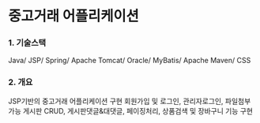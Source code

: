 # 중고거래 어플리케이션

### 1. 기술스택
Java/ JSP/ Spring/ Apache Tomcat/ Oracle/ MyBatis/ Apache Maven/ CSS

### 2. 개요
JSP기반의 중고거래 어플리케이션 구현
회원가입 및 로그인, 관리자로그인, 파일첨부 가능 게시판 CRUD, 게시판댓글&대댓글, 페이징처리, 상품검색 및 장바구니 기능 구현
